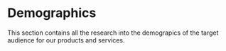 # Demographics

This section contains all the research into the demograpics of the target audience for our products and services.